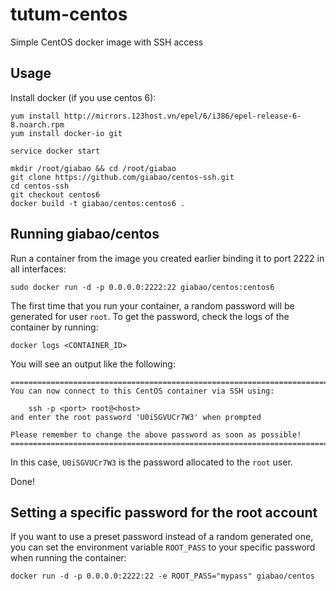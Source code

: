 tutum-centos
============

Simple CentOS docker image with SSH access


Usage
-----
Install docker (if you use centos 6):

	yum install http://mirrors.123host.vn/epel/6/i386/epel-release-6-8.noarch.rpm
	yum install docker-io git
	
	service docker start
	
	mkdir /root/giabao && cd /root/giabao
	git clone https://github.com/giabao/centos-ssh.git
	cd centos-ssh
	git checkout centos6
	docker build -t giabao/centos:centos6 .


Running giabao/centos
--------------------

Run a container from the image you created earlier binding it to port 2222 in all interfaces:

	sudo docker run -d -p 0.0.0.0:2222:22 giabao/centos:centos6

The first time that you run your container, a random password will be generated
for user `root`. To get the password, check the logs of the container by running:

	docker logs <CONTAINER_ID>

You will see an output like the following:

	========================================================================
	You can now connect to this CentOS container via SSH using:

	    ssh -p <port> root@<host>
	and enter the root password 'U0iSGVUCr7W3' when prompted

	Please remember to change the above password as soon as possible!
	========================================================================

In this case, `U0iSGVUCr7W3` is the password allocated to the `root` user.

Done!


Setting a specific password for the root account
------------------------------------------------

If you want to use a preset password instead of a random generated one, you can
set the environment variable `ROOT_PASS` to your specific password when running the container:

	docker run -d -p 0.0.0.0:2222:22 -e ROOT_PASS="mypass" giabao/centos

